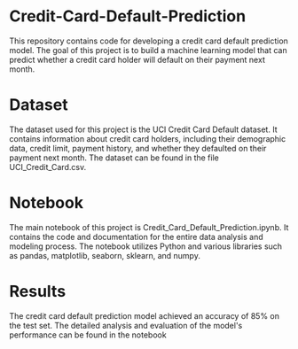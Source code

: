 # Credit-Card-Default-Prediction
This repository contains code for developing a credit card default prediction model. The goal of this project is to build a machine learning model that can predict whether a credit card holder will default on their payment next month.

# Dataset
The dataset used for this project is the UCI Credit Card Default dataset. It contains information about credit card holders, including their demographic data, credit limit, payment history, and whether they defaulted on their payment next month. The dataset can be found in the file UCI_Credit_Card.csv.

# Notebook
The main notebook of this project is Credit_Card_Default_Prediction.ipynb. It contains the code and documentation for the entire data analysis and modeling process. The notebook utilizes Python and various libraries such as pandas, matplotlib, seaborn, sklearn, and numpy.

# Results
The credit card default prediction model achieved an accuracy of 85% on the test set. The detailed analysis and evaluation of the model's performance can be found in the notebook
